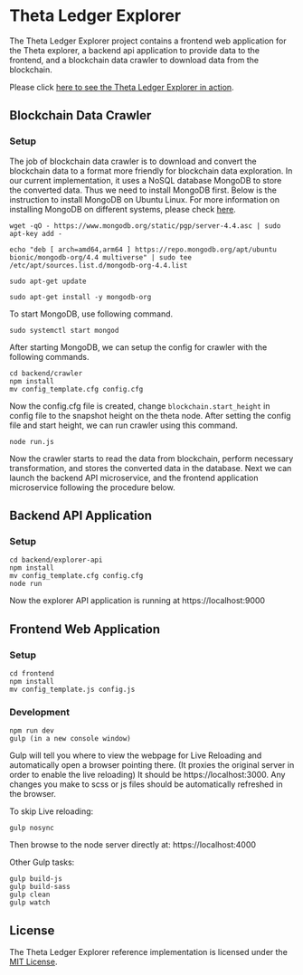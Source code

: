 # Theta Ledger Explorer
The Theta Ledger Explorer project contains a frontend web application for the Theta explorer, a backend api application to provide data to the frontend, and a blockchain data crawler to download data from the blockchain.

Please click [here to see the Theta Ledger Explorer in action](https://explorer.thetatoken.org/).

## Blockchain Data Crawler
### Setup
The job of blockchain data crawler is to download and convert the blockchain data to a format more friendly for blockchain data exploration. In our current implementation, it uses a NoSQL database MongoDB to store the converted data. Thus we need to install MongoDB first. Below is the instruction to install MongoDB on Ubuntu Linux. For more information on installing MongoDB on different systems, please check [here](https://docs.mongodb.com/manual/administration/install-community/).
```
wget -qO - https://www.mongodb.org/static/pgp/server-4.4.asc | sudo apt-key add -

echo "deb [ arch=amd64,arm64 ] https://repo.mongodb.org/apt/ubuntu bionic/mongodb-org/4.4 multiverse" | sudo tee /etc/apt/sources.list.d/mongodb-org-4.4.list

sudo apt-get update

sudo apt-get install -y mongodb-org
```
To start MongoDB, use following command.
```
sudo systemctl start mongod
```
After starting MongoDB, we can setup the config for crawler with the following commands.
```
cd backend/crawler
npm install
mv config_template.cfg config.cfg
```
Now the config.cfg file is created, change `blockchain.start_height` in config file to the snapshot height on the theta node. After setting the config file and start height, we can run crawler using this command.
```
node run.js
```
Now the crawler starts to read the data from blockchain, perform necessary transformation, and stores the converted data in the database. Next we can launch the backend API microservice, and the frontend application microservice following the procedure below.
 
## Backend API Application
### Setup

``` 
cd backend/explorer-api
npm install
mv config_template.cfg config.cfg
node run
```
Now the explorer API application is running at https://localhost:9000

## Frontend Web Application
### Setup
``` 
cd frontend
npm install
mv config_template.js config.js
```

### Development
``` 
npm run dev
gulp (in a new console window)
``` 

Gulp will tell you where to view the webpage for Live Reloading and automatically open a browser pointing there. (It proxies the original server in order to enable the live reloading) 
It should be https://localhost:3000. Any changes you make to scss or js files should be automatically refreshed in the browser.

To skip Live reloading:
``` 
gulp nosync
```
Then browse to the node server directly at: https://localhost:4000

Other Gulp tasks:
``` 
gulp build-js
gulp build-sass
gulp clean
gulp watch
``` 

## License
The Theta Ledger Explorer reference implementation is licensed under the [MIT License](https://opensource.org/licenses/MIT).
